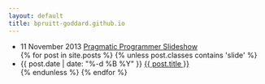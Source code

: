 ```yaml
---
layout: default
title: bpruitt-goddard.github.io
---
```


<ul>
  <li>11 November 2013 <a href= "preso.html">Pragmatic Programmer Slideshow</a></li>
  {% for post in site.posts %}
    {% unless post.classes contains 'slide' %}
    <li>
      {{ post.date | date: "%-d %B %Y" }} <a href="{{ post.url }}">{{ post.title }}</a>
    </li>
    {% endunless %}
  {% endfor %}
</ul>